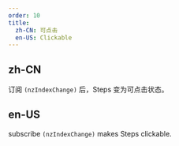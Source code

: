 ```yaml
---
order: 10
title:
  zh-CN: 可点击
  en-US: Clickable
---
```


## zh-CN

订阅 `(nzIndexChange)` 后，Steps 变为可点击状态。

## en-US

subscribe `(nzIndexChange)` makes Steps clickable.

